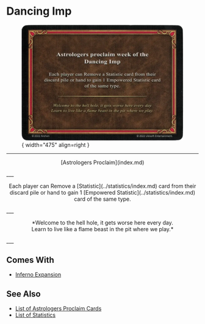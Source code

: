 # Dancing Imp

<figure markdown="span">

![Dancing Imp](../assets/astrologers_proclaim-dancing_imp.webp){ width="475" align=right }

</figure>

___
<p style="text-align: center;" markdown>[Astrologers Proclaim](index.md)</p>
___
<p style="text-align: center;" markdown>Each player can Remove a [Statistic](../statistics/index.md) card from their discard pile or hand to gain 1 [Empowered Statistic](../statistics/index.md) card of the same type.</p>
___
<p style="text-align: center;" markdown>*Welcome to the hell hole, it gets worse here every day.<br>Learn to live like a flame beast in the pit where we play.*</p>
___


## Comes With

- [Inferno Expansion](../content.md)


## See Also

- [List of Astrologers Proclaim Cards](index.md)
- [List of Statistics](../statistics/index.md)
